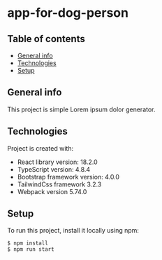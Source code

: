 # app-for-dog-person

## Table of contents
* [General info](#general-info)
* [Technologies](#technologies)
* [Setup](#setup)


## General info
This project is simple Lorem ipsum dolor generator.
	
## Technologies
Project is created with:
* React library version: 18.2.0
* TypeScript version: 4.8.4
* Bootstrap framework version: 4.0.0
* TailwindCss framework 3.2.3
* Webpack version 5.74.0
	
## Setup
To run this project, install it locally using npm:

```
$ npm install
$ npm run start
